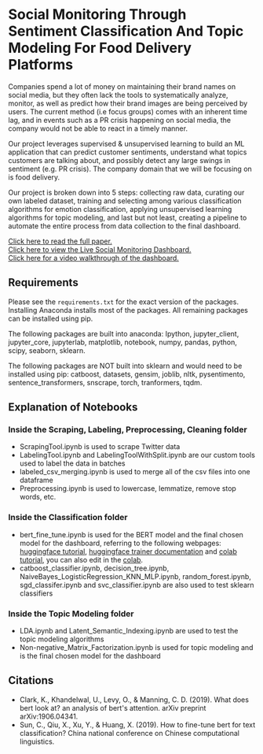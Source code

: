# Social Monitoring Through Sentiment Classification And Topic Modeling For Food Delivery Platforms

Companies spend a lot of money on maintaining their brand names on social media, but they often lack the tools to systematically analyze, monitor, as well as predict how their brand images are being perceived by users. The current method (i.e focus groups) comes with an inherent time lag, and in events such as a PR crisis happening on social media, the company would not be able to react in a timely manner. 

Our project leverages supervised & unsupervised learning to build an ML application that can predict customer sentiments, understand what topics customers are talking about, and possibly detect any large swings in sentiment (e.g. PR crisis). The company domain that we will be focusing on is food delivery.

Our project is broken down into 5 steps: collecting raw data, curating our own labeled dataset, training and selecting among various classification algorithms for emotion classification, applying unsupervised learning algorithms for topic modeling, and last but not least, creating a pipeline to automate the entire process from data collection to the final dashboard.

[Click here to read the full paper.](https://data-pandas.github.io/)  
[Click here to view the Live Social Monitoring Dashboard.](https://datastudio.google.com/reporting/c8b5e9f2-4760-4417-a958-e069552b9f69)  
[Click here for a video walkthrough of the dashboard.](https://youtu.be/DUZgPvu9iAY) 

## Requirements
Please see the `requirements.txt` for the exact version of the packages. Installing Anaconda installs most of the packages. All remaining packages can be installed using pip. 

The following packages are built into anaconda: Ipython, jupyter_client, jupyter_core, jupyterlab, matplotlib, notebook, numpy, pandas, python, scipy, seaborn, sklearn. 

The following packages are NOT built into sklearn and would need to be installed using pip: catboost, datasets, gensim, joblib, nltk, pysentimento, sentence_transformers, snscrape, torch, tranformers, tqdm. 

## Explanation of Notebooks
### Inside the Scraping, Labeling, Preprocessing, Cleaning folder
* ScrapingTool.ipynb is used to scrape Twitter data 
* LabelingTool.ipynb and LabelingToolWithSplit.ipynb are our custom tools used to label the data in batches 
* labeled_csv_merging.ipynb is used to merge all of the csv files into one dataframe
* Preprocessing.ipynb is used to lowercase, lemmatize, remove stop words, etc.
### Inside the Classification folder
* bert_fine_tune.ipynb is used for the BERT model and the final chosen model for the dashboard, referring to the following webpages: [huggingface tutorial](https://huggingface.co/docs/transformers/training), [huggingface trainer documentation](https://huggingface.co/docs/transformers/main_classes/trainer) and [colab tutorial](https://colab.research.google.com/github/NielsRogge/Transformers-Tutorials/blob/master/BERT/Fine_tuning_BERT_(and_friends)_for_multi_label_text_classification.ipynb), you can also edit in the [colab](https://colab.research.google.com/drive/18Y4HWardtu3V3kPonYLix4Q7FTzpNCNw#scrollTo=On21orTJIkPD).
* catboost_classifier.ipynb, decision_tree.ipynb, NaiveBayes_LogisticRegression_KNN_MLP.ipynb, random_forest.ipynb, sgd_classifer.ipynb and svc_classifier.ipynb are also used to test sklearn classifiers
### Inside the Topic Modeling folder
* LDA.ipynb and Latent_Semantic_Indexing.ipynb are used to test the topic modeling algorithms 
* Non-negative_Matrix_Factorization.ipynb is used for topic modeling and is the final chosen model for the dashboard

## Citations
* Clark, K., Khandelwal, U., Levy, O., & Manning, C. D. (2019). What does bert look at? an analysis of bert's attention. arXiv preprint arXiv:1906.04341.  
* Sun, C., Qiu, X., Xu, Y., & Huang, X. (2019). How to fine-tune bert for text classification? China national conference on Chinese computational linguistics.
